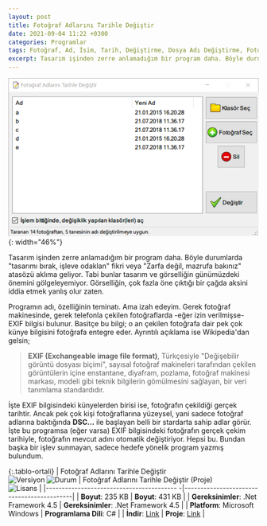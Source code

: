```yaml
---
layout: post
title: Fotoğraf Adlarını Tarihle Değiştir
date: 2021-09-04 11:22 +0300
categories: Programlar
tags: Fotoğraf, Ad, İsim, Tarih, Değiştirme, Dosya Adı Değiştirme, Fotoğraf Adı Değiştirme, Exif
excerpt: Tasarım işinden zerre anlamadığım bir program daha. Böyle durumlarda "tasarımı bırak, işleve odaklan" fikri veya "Zarfa değil, mazrufa bakınız" atasözü aklıma geliyor. Tabi bunlar tasarım ve görselliğin günümüzdeki önemini gölgeleyemiyor. Görselliğin, çok fazla öne çıktığı bir çağda aksini iddia etmek yanlış olur zaten...
---
```

![fotograf-adi-degistir](/images/programlar/fotograf-adi-degistir.png){: width="46%"}

Tasarım işinden zerre anlamadığım bir program daha. Böyle durumlarda "tasarımı bırak, işleve odaklan" fikri veya "Zarfa değil, mazrufa bakınız" atasözü aklıma geliyor. Tabi bunlar tasarım ve görselliğin günümüzdeki önemini gölgeleyemiyor. Görselliğin, çok fazla öne çıktığı bir çağda aksini iddia etmek yanlış olur zaten.

Programın adı, özelliğinin teminatı. Ama izah edeyim. Gerek fotoğraf makinesinde, gerek telefonla çekilen fotoğraflarda -eğer izin verilmişse- EXIF bilgisi bulunur. Basitçe bu bilgi; o an çekilen fotoğrafa dair pek çok künye bilgisini fotoğrafa entegre eder. Ayrıntılı açıklama ise Wikipedia'dan gelsin;

> **EXIF (Exchangeable image file format)**, Türkçesiyle "Değişebilir görüntü dosyası biçimi", sayısal fotoğraf makineleri tarafından çekilen görüntülerin içine enstantane, diyafram, pozlama, fotoğraf makinesi markası, modeli gibi teknik bilgilerin gömülmesini sağlayan, bir veri tanımlama standardıdır. 

İşte EXIF bilgisindeki künyelerden birisi ise, fotoğrafın çekildiği gerçek tarihtir. Ancak pek çok kişi fotoğraflarına yüzeysel, yani sadece fotoğraf adlarına baktığında **DSC...** ile başlayan belli bir stardarta sahip adlar görür. İşte bu programsa (eğer varsa) EXIF bilgisindeki fotoğrafın gerçek çekim tarihiyle, fotoğrafın mevcut adını otomatik değiştiriyor. Hepsi bu. Bundan başka bir işlev sunmayan, sadece hedefe yönelik program yazmış bulundum.

{:.tablo-ortali}
| Fotoğraf Adlarını Tarihle Değiştir <br>![Versiyon](https://img.shields.io/badge/Versiyon-1.00-blueviolet.svg?style=flat) ![Durum](https://img.shields.io/badge/Durum-Çalışıyor-success.svg?style=flat) | Fotoğraf Adlarını Tarihle Değiştir (Proje)<br>![Lisans](https://img.shields.io/badge/Lisans-MIT-blue.svg?style=flat) |
|----------------------------------------- -|-------------------------------------------|
| **Boyut**:  235 KB                       | **Boyut**:  431 KB                         |
| **Gereksinimler**: .Net Framework 4.5     | **Gereksinimler**: .Net Framework 4.5 |
| **Platform**: Microsoft Windows           | **Programlama Dili**: C# |
| **İndir**: [Link](https://www.dropbox.com/s/yi3321cspdjanus/fotograf-adlarini-tarihle-degistir.zip?dl=1) | **Proje**: [Link](https://www.dropbox.com/s/1y56v6515adoc9s/fotograf-adlarini-tarihle-degistir-proje.zip?dl=1) |